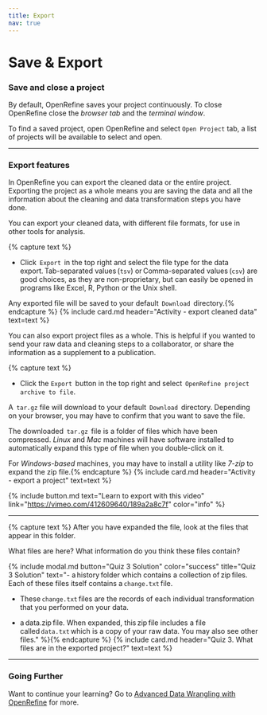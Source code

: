 ```yaml
---
title: Export
nav: true
---
```


# Save & Export

### Save and close a project

By default, OpenRefine saves your project continuously. To close OpenRefine close the *browser tab* and the *terminal window*.  

To find a saved project, open OpenRefine and select  `Open Project`  tab, a list of projects will be available to select and open.

----

### Export features

In OpenRefine you can export the cleaned data or the entire project. Exporting the project as a whole means you are saving the data and all the information about the cleaning and data transformation steps you have done. 

You can export your cleaned data, with different file formats, for use in other tools for analysis.

{% capture text %}
- Click  `Export`  in the top right and select the file type for the data export. Tab-separated values (`tsv`) or Comma-separated values (`csv`) are good choices, as they are non-proprietary, but can easily be opened in programs like Excel, R, Python or the Unix shell.

Any exported file will be saved to your default  `Download`  directory.{% endcapture %} {% include card.md header="Activity - export cleaned data" text=text %}

You can also export project files as a whole. This is helpful if you wanted to send your raw data and cleaning steps to a collaborator, or share the information as a supplement to a publication.

{% capture text %}
- Click the  `Export`  button in the top right and select  `OpenRefine project archive to file`.

A  `tar.gz`  file will download to your default  `Download`  directory. Depending on your browser, you may have to confirm that you want to save the file. 

The downloaded  `tar.gz`  file is a folder of files which have been compressed. *Linux* and *Mac* machines will have software installed to automatically expand this type of file when you double-click on it. 

For *Windows-based* machines, you may have to install a utility like *7-zip* to expand the zip file.{% endcapture %} {% include card.md header="Activity - export a project" text=text %}


{% include button.md text="Learn to export with this video" link="https://vimeo.com/412609640/189a2a8c7f" color="info" %}

----

{% capture text %}
After you have expanded the file, look at the files that appear in this folder. 

What files are here? What information do you think these files contain?

{% include modal.md button="Quiz 3 Solution" color="success" title="Quiz 3 Solution" text="- a history folder which contains a collection of zip files. Each of these files itself contains a `change.txt` file. 

- These `change.txt` files are the records of each individual transformation that you performed on your data.

- a data.zip file. When expanded, this zip file includes a file called `data.txt` which is a copy of your raw data. You may also see other files." %}{% endcapture %} {% include card.md header="Quiz 3. What files are in the exported project?" text=text %}

----

### Going Further

Want to continue your learning?  Go to [Advanced Data Wrangling with OpenRefine](https://griffithunilibrary.github.io/Advanced-data-wrangle/) for more.

